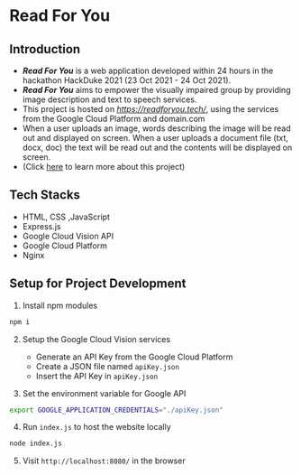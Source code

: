 # Read For You

## Introduction
* ***Read For You*** is a web application developed within 24 hours in the hackathon HackDuke 2021 (23 Oct 2021 - 24 Oct 2021).
* ***Read For You*** aims to empower the visually impaired group by providing image description and text to speech services.
* This project is hosted on *https://readforyou.tech/*, using the services from the Google Cloud Platform and domain.com
* When a user uploads an image, words describing the image will be read out and displayed on screen. When a user uploads a document file (txt, docx, doc) the text will be read out and the contents will be displayed on screen.
* (Click [here](https://docs.google.com/presentation/d/1WRcCWvhQonEmEPk43DZ1LMFHDcc7Pj009TAR4v32sUM/edit#slide=id.gd9d240c117_0_0) to learn more about this project)

## Tech Stacks
* HTML, CSS ,JavaScript
* Express.js
* Google Cloud Vision API
* Google Cloud Platform
* Nginx

## Setup for Project Development
1. Install npm modules
```bash
npm i
```
2.  Setup the Google Cloud Vision services
    * Generate an API Key from the Google Cloud Platform  
    * Create a JSON file named ```apiKey.json``` 
    * Insert the API Key in ```apiKey.json``` 

3. Set the environment variable for Google API
```bash
export GOOGLE_APPLICATION_CREDENTIALS="./apiKey.json"
```

4. Run ```index.js``` to host the website locally
```bash
node index.js
```

5. Visit ```http://localhost:8080/``` in the browser